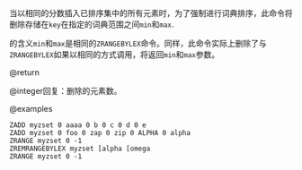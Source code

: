 当以相同的分数插入已排序集中的所有元素时，为了强制进行词典排序，此命令将删除存储在`key`在指定的词典范围之间`min`和`max`.

的含义`min`和`max`是相同的`ZRANGEBYLEX`命令。同样，此命令实际上删除了与`ZRANGEBYLEX`如果以相同的方式调用，将返回`min`和`max`参数。

@return

@integer回复：删除的元素数。

@examples

```cli
ZADD myzset 0 aaaa 0 b 0 c 0 d 0 e
ZADD myzset 0 foo 0 zap 0 zip 0 ALPHA 0 alpha
ZRANGE myzset 0 -1
ZREMRANGEBYLEX myzset [alpha [omega
ZRANGE myzset 0 -1
```
